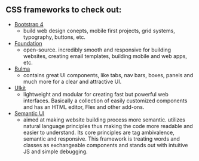 ## CSS frameworks to check out:
- [Bootstrap 4](http://getbootstrap.com/)
  - build web design conepts, mobile first projects, grid systems, typography, buttons, etc.
- [Foundation](https://foundation.zurb.com/) 
  - open-source. incredibly smooth and responsive for building websites, creating email templates,
  building mobile and web apps, etc.
- [Bulma](https://bulma.io/)
  - contains great UI components, like tabs, nav bars, boxes, panels and much more for a clear
  and attractive UI.
- [UIkit](https://getuikit.com/)
  - lightweight and modular for creating fast but powerful web interfaces. Basically a collection
  of easily customized components and has an HTML editor, Flex and other add-ons.
- [Semantic UI](https://semantic-ui.com/)
  - aimed at making website building process more semantic. utilizes natural language principles
  thus making the code more readable and easier to understand. Its core principles are tag ambivalence, semantic and responsive. This framework is treating words and classes as exchangeable components and stands out with intuitive JS and simple debugging.
